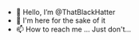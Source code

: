 - 👋 Hello, I’m @ThatBlackHatter
- 👀 I'm here for the sake of it
- 📫 How to reach me ... Just don't...

<!---
ThatBlackHatter/ThatBlackHatter is a ✨ special ✨ repository because its `README.md` (this file) appears on your GitHub profile.
You can click the Preview link to take a look at your changes.
--->
